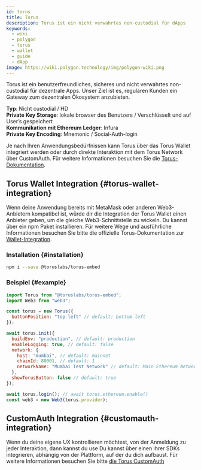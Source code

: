 ```yaml
---
id: torus
title: Torus
description: Torus ist ein nicht verwahrtes non-custodial für dApps
keywords:
  - wiki
  - polygon
  - torus
  - wallet
  - guide
  - dApp
image: https://wiki.polygon.technology/img/polygon-wiki.png
---
```


Torus ist ein benutzerfreundliches, sicheres und nicht verwahrtes non-custodial für dezentrale Apps. Unser Ziel ist es, regulären Kunden ein Gateway zum dezentralen Ökosystem anzubieten.

**Typ**: Nicht custodial / HD<br/> **Private Key Storage**: lokale browser des Benutzers / Verschlüsselt und auf User’s gespeichert<br/> **Kommunikation mit Ethereum Ledger**: Infura <br/>
**Private Key Encoding**: Mnemonic / Social-Auth-login<br/>

Je nach Ihren Anwendungsbedürfnissen kann Torus über das Torus Wallet integriert werden oder durch direkte Interaktion mit dem Torus Network über CustomAuth. Für weitere Informationen besuchen Sie die [Torus-Dokumentation](https://docs.tor.us/).

## Torus Wallet Integration {#torus-wallet-integration}

Wenn deine Anwendung bereits mit MetaMask oder anderen Web3-Anbietern kompatibel ist, würde dir die Integration der Torus Wallet einen Anbieter geben, um die gleiche Web3-Schnittstelle zu wickeln. Du kannst über ein npm Paket installieren. Für weitere Wege und ausführliche Informationen besuchen Sie bitte die offizielle Torus-Dokumentation zur [Wallet-Integration](https://docs.tor.us/wallet/get-started).

### Installation {#installation}

```bash
npm i --save @toruslabs/torus-embed
```

### Beispiel {#example}

```js title="torus-example.js"
import Torus from "@toruslabs/torus-embed";
import Web3 from "web3";

const torus = new Torus({
  buttonPosition: "top-left" // default: bottom-left
});

await torus.init({
  buildEnv: "production", // default: production
  enableLogging: true, // default: false
  network: {
    host: "mumbai", // default: mainnet
    chainId: 80001, // default: 1
    networkName: "Mumbai Test Network" // default: Main Ethereum Network
  },
  showTorusButton: false // default: true
});

await torus.login(); // await torus.ethereum.enable()
const web3 = new Web3(torus.provider);
```

## CustomAuth Integration {#customauth-integration}

Wenn du deine eigene UX kontrollieren möchtest, von der Anmeldung zu jeder Interaktion, dann kannst du use Du kannst über einen ihrer SDKs integrieren, abhängig von der Plattform, auf der du dich aufbaust. Für weitere Informationen besuchen Sie bitte [die Torus CustomAuth](https://docs.tor.us/customauth/get-started)

